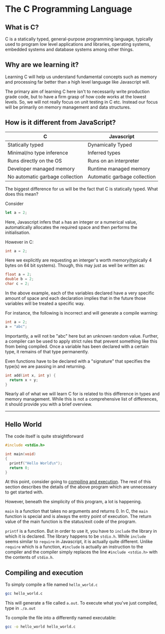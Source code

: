 # The C Programming Language

## What is C?

C is a statically typed, general-purpose programming language, typically used to program low level applications and libraries, operating systems, embedded systems and database systems among other things.

## Why are we learning it?

Learning C will help us understand fundamental concepts such as memory and processing far better than a high level language like Javascript will.

The primary aim of learning C here isn't to necessarily write production grade code, but to have a firm grasp of how code works at the lowest levels. So, we will not really focus on unit testing in C etc. Instead our focus will be primarily on memory management and data structures.

## How is it different from JavaScript?

| C                               | Javascript                   |
| ------------------------------- | ---------------------------- |
| Statically typed                | Dynamically Typed            |
| Minimal/no type inference       | Inferred types               |
| Runs directly on the OS         | Runs on an interpreter       |
| Developer managed memory        | Runtime managed memory       |
| No automatic garbage collection | Automatic garbage collection |

The biggest difference for us will be the fact that C is statically typed. What does this mean?

Consider

```javascript
let a = 2;
```

Here, Javascript infers that `a` has an integer or a numerical value, automatically allocates the required space and then performs the initialisation.

However in C:

```C
int a = 2;
```

Here we explicitly are requesting an interger's worth memory(typically 4 bytes on 64 bit systems). Though, this may just as well be written as:

```C
float a = 2;
double b = 2;
char c = 2;
```

In the above example, each of the variables declared have a very specific amount of space and each declaration implies that in the future those variables will be treated a specific way.

For instance, the following is incorrect and will generate a compile warning:

```C
int a = 2;
a = "abc";
```

Importantly, a will not be "abc" here but an unknown random value. Further, a compiler can be used to apply strict rules that prevent something like this from being compiled. Once a variable has been declared with a certain type, it remains of that type permanently.

Even functions have to be declared with a "signature" that specifies the type(s) we are passing in and returning.

```C
int add(int x, int y) {
  return x + y;
}
```

Nearly all of what we will learn C for is related to this difference in types and memory management. While this is not a comprehensive list of differences, it should provide you with a brief overview.

---

## Hello World

The code itself is quite straightforward

```C
#include <stdio.h>

int main(void)
{
  printf("Hello World\n");
  return 0;
}
```

At this point, consider going to [compiling and execution](#compiling-and-execution). The rest of this section describes the details of the above program which are unnecessary to get started with.

However, beneath the simplicity of this program, a lot is happening.

`main` is a function that takes no arguments and returns 0. In C, the `main` function is special and is always the entry point of execution. The return value of the main function is the status/exit code of the program.

`printf` is a function. But in order to use it, you have to `include` the library in which it is declared. The library happens to be `stdio.h`. While `include` seems similar to `require` in Javascript, it is actually quite different. Unlike `require` which is a function, `#include` is actually an instruction to the compiler and the compiler simply replaces the line `#include <stdio.h>` with the contents of `stdio.h`.

## Compiling and execution

To simply compile a file named `hello_world.c`

```bash
gcc hello_world.c
```

This will generate a file called `a.out`. To execute what you've just compiled, type in `./a.out`

To compile the file into a differently named executable:

```bash
gcc -o hello_world hello_world.c
```
